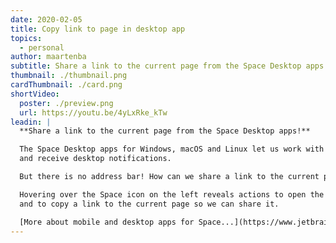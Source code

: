 ```yaml
---
date: 2020-02-05
title: Copy link to page in desktop app
topics:
  - personal
author: maartenba
subtitle: Share a link to the current page from the Space Desktop apps for Windows, macOS and Linux.
thumbnail: ./thumbnail.png
cardThumbnail: ./card.png
shortVideo:
  poster: ./preview.png
  url: https://youtu.be/4yLxRke_kTw
leadin: |
  **Share a link to the current page from the Space Desktop apps!**

  The Space Desktop apps for Windows, macOS and Linux let us work with all aspects of Space,
  and receive desktop notifications.

  But there is no address bar! How can we share a link to the current page?

  Hovering over the Space icon on the left reveals actions to open the current page in the browser,
  and to copy a link to the current page so we can share it.

  [More about mobile and desktop apps for Space...](https://www.jetbrains.com/help/space/space-desktop-app.html)
---
```


